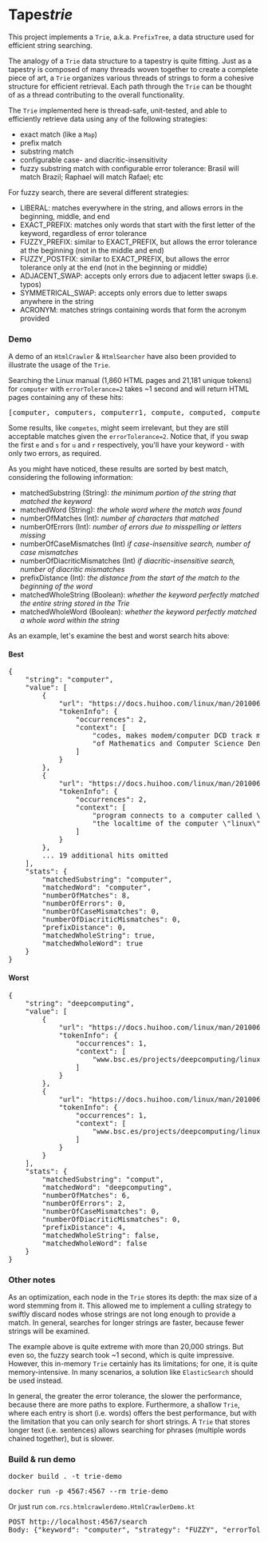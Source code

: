 # Tapes*trie*

This project implements a `Trie`, a.k.a. `PrefixTree`, a data structure used for efficient string searching.

The analogy of a `Trie` data structure to a tapestry is quite fitting. Just as a tapestry is composed of many threads woven together to create a complete piece of art, a `Trie` organizes various threads of strings to form a cohesive structure for efficient retrieval. Each path through the `Trie` can be thought of as a thread contributing to the overall functionality.

The `Trie` implemented here is thread-safe, unit-tested, and able to efficiently retrieve data using any of the following strategies:
  - exact match (like a `Map`)
  - prefix match
  - substring match
  - configurable case- and diacritic-insensitivity
  - fuzzy substring match with configurable error tolerance: Brasil will match Brazil; Raphael will match Rafael; etc

For fuzzy search, there are several different strategies:

- LIBERAL: matches everywhere in the string, and allows errors in the beginning, middle, and end
- EXACT_PREFIX: matches only words that start with the first letter of the keyword, regardless of error tolerance
- FUZZY_PREFIX: similar to EXACT_PREFIX, but allows the error tolerance at the beginning (not in the middle and end)
- FUZZY_POSTFIX: similar to EXACT_PREFIX, but allows the error tolerance only at the end (not in the beginning or middle)
- ADJACENT_SWAP: accepts only errors due to adjacent letter swaps (i.e. typos)
- SYMMETRICAL_SWAP: accepts only errors due to letter swaps anywhere in the string
- ACRONYM: matches strings containing words that form the acronym provided

### Demo

A demo of an `HtmlCrawler` & `HtmlSearcher` have also been provided to illustrate the usage of the `Trie`.

Searching the Linux manual (1,860 HTML pages and 21,181 unique tokens) for `computer` with `errorTolerance=2` takes ~1 second and will return HTML pages containing any of these hits:

<pre>
[computer, computers, computerr1, compute, computed, computes, compuserve, comput, compiler, compugen, competes, compilers, computing, computation, compatgroup, computations, recomputes, minicomputer, deepcomputing]
</pre>

Some results, like `competes`, might seem irrelevant, but they are still acceptable matches given the `errorTolerance=2`. Notice that, if you swap the first `e` and `s` for `u` and `r` respectively, you'll have your keyword - with only two errors, as required.

As you might have noticed, these results are sorted by best match, considering the following information:
    
- matchedSubstring (String): *the minimum portion of the string that matched the keyword*
- matchedWord (String): *the whole word where the match was found*
- numberOfMatches (Int): *number of characters that matched*
- numberOfErrors (Int): *number of errors due to misspelling or letters missing*
- numberOfCaseMismatches (Int) *if case-insensitive search, number of case mismatches*
- numberOfDiacriticMismatches (Int) *if diacritic-insensitive search, number of diacritic mismatches*
- prefixDistance (Int): *the distance from the start of the match to the beginning of the word*
- matchedWholeString (Boolean): *whether the keyword perfectly matched the entire string stored in the Trie*
- matchedWholeWord (Boolean): *whether the keyword perfectly matched a whole word within the string*

As an example, let's examine the best and worst search hits above:

#### Best
<pre>
{
    "string": "computer",
    "value": [
        {
            "url": "https://docs.huihoo.com/linux/man/20100621/htmlman8/agetty.8.html",
            "tokenInfo": {
                "occurrences": 2,
                "context": [
                    "codes, makes modem/computer DCD track modem/modem",
                    "of Mathematics and Computer Science Den Dolech 2"
                ]
            }
        },
        {
            "url": "https://docs.huihoo.com/linux/man/20100621/htmlman3/rtime.3.html",
            "tokenInfo": {
                "occurrences": 2,
                "context": [
                    "program connects to a computer called \"linux\". Using",
                    "the localtime of the computer \"linux\". #include &lt"
                ]
            }
        },
        ... 19 additional hits omitted
    ],
    "stats": {
        "matchedSubstring": "computer",
        "matchedWord": "computer",
        "numberOfMatches": 8,
        "numberOfErrors": 0,
        "numberOfCaseMismatches": 0,
        "numberOfDiacriticMismatches": 0,
        "prefixDistance": 0,
        "matchedWholeString": true,
        "matchedWholeWord": true
    }
}
</pre>

#### Worst
<pre>
{
    "string": "deepcomputing",
    "value": [
        {
            "url": "https://docs.huihoo.com/linux/man/20100621/htmlman2/spu_run.2.html",
            "tokenInfo": {
                "occurrences": 1,
                "context": [
                    "www.bsc.es/projects/deepcomputing/linuxoncell/ for the"
                ]
            }
        },
        {
            "url": "https://docs.huihoo.com/linux/man/20100621/htmlman2/spu_create.2.html",
            "tokenInfo": {
                "occurrences": 1,
                "context": [
                    "www.bsc.es/projects/deepcomputing/linuxoncell/ for the"
                ]
            }
        }
    ],
    "stats": {
        "matchedSubstring": "comput",
        "matchedWord": "deepcomputing",
        "numberOfMatches": 6,
        "numberOfErrors": 2,
        "numberOfCaseMismatches": 0,
        "numberOfDiacriticMismatches": 0,
        "prefixDistance": 4,
        "matchedWholeString": false,
        "matchedWholeWord": false
    }
}
</pre>

### Other notes

As an optimization, each node in the `Trie` stores its depth: the max size of a word stemming from it. This allowed me to implement a culling strategy to swiftly discard nodes whose strings are not long enough to provide a match. In general, searches for longer strings are faster, because fewer strings will be examined.

The example above is quite extreme with more than 20,000 strings. But even so, the fuzzy search took ~1 second, which is quite impressive. However, this in-memory `Trie` certainly has its limitations; for one, it is quite memory-intensive. In many scenarios, a solution like `ElasticSearch` should be used instead.

In general, the greater the error tolerance, the slower the performance, because there are more paths to explore. Furthermore, a shallow `Trie`, where each entry is short (i.e. words) offers the best performance, but with the limitation that you can only search for short strings. A `Trie` that stores longer text (i.e. sentences) allows searching for phrases (multiple words chained together), but is slower.

### Build & run demo

<pre>docker build . -t trie-demo</pre>

<pre>
docker run -p 4567:4567 --rm trie-demo
</pre>

Or just run `com.rcs.htmlcrawlerdemo.HtmlCrawlerDemo.kt`

<pre>
POST http://localhost:4567/search
Body: {"keyword": "computer", "strategy": "FUZZY", "errorTolerance": 2 }
</pre>
